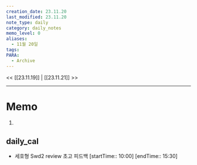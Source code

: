```yaml
---
creation_date: 23.11.20
last_modified: 23.11.20
note_type: daily
category: daily_notes
memo_level: 0
aliases:
  - 11월 20일
tags: 
PARA:
  - Archive
---
```


<< [[23.11.19]] | [[23.11.21]] >>

---
# Memo
1.  

## daily_cal
-  세호형 Swd2 review 초고 피드백 [startTime:: 10:00]  [endTime:: 15:30]
